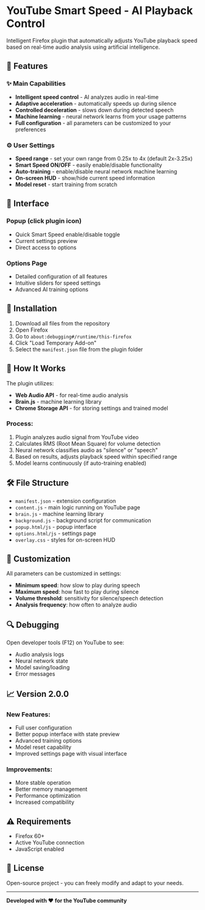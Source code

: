 # YouTube Smart Speed - AI Playback Control

Intelligent Firefox plugin that automatically adjusts YouTube playback speed based on real-time audio analysis using artificial intelligence.

## 🚀 Features

### ✨ Main Capabilities
- **Intelligent speed control** - AI analyzes audio in real-time
- **Adaptive acceleration** - automatically speeds up during silence
- **Controlled deceleration** - slows down during detected speech
- **Machine learning** - neural network learns from your usage patterns
- **Full configuration** - all parameters can be customized to your preferences

### ⚙️ User Settings
- **Speed range** - set your own range from 0.25x to 4x (default 2x-3.25x)
- **Smart Speed ON/OFF** - easily enable/disable functionality
- **Auto-training** - enable/disable neural network machine learning
- **On-screen HUD** - show/hide current speed information
- **Model reset** - start training from scratch

## 📱 Interface

### Popup (click plugin icon)
- Quick Smart Speed enable/disable toggle
- Current settings preview
- Direct access to options

### Options Page
- Detailed configuration of all features
- Intuitive sliders for speed settings
- Advanced AI training options

## 🔧 Installation

1. Download all files from the repository
2. Open Firefox
3. Go to `about:debugging#/runtime/this-firefox`
4. Click "Load Temporary Add-on"
5. Select the `manifest.json` file from the plugin folder

## 🎯 How It Works

The plugin utilizes:
- **Web Audio API** - for real-time audio analysis
- **Brain.js** - machine learning library
- **Chrome Storage API** - for storing settings and trained model

### Process:
1. Plugin analyzes audio signal from YouTube video
2. Calculates RMS (Root Mean Square) for volume detection
3. Neural network classifies audio as "silence" or "speech"
4. Based on results, adjusts playback speed within specified range
5. Model learns continuously (if auto-training enabled)

## 🛠️ File Structure

- `manifest.json` - extension configuration
- `content.js` - main logic running on YouTube page  
- `brain.js` - machine learning library
- `background.js` - background script for communication
- `popup.html/js` - popup interface
- `options.html/js` - settings page
- `overlay.css` - styles for on-screen HUD

## 🎨 Customization

All parameters can be customized in settings:
- **Minimum speed**: how slow to play during speech
- **Maximum speed**: how fast to play during silence  
- **Volume threshold**: sensitivity for silence/speech detection
- **Analysis frequency**: how often to analyze audio

## 🔍 Debugging

Open developer tools (F12) on YouTube to see:
- Audio analysis logs
- Neural network state
- Model saving/loading
- Error messages

## 📈 Version 2.0.0

### New Features:
- Full user configuration
- Better popup interface with state preview
- Advanced training options
- Model reset capability
- Improved settings page with visual interface

### Improvements:
- More stable operation
- Better memory management
- Performance optimization
- Increased compatibility

## ⚠️ Requirements

- Firefox 60+
- Active YouTube connection
- JavaScript enabled

## 📝 License

Open-source project - you can freely modify and adapt to your needs.

---
**Developed with ❤️ for the YouTube community**